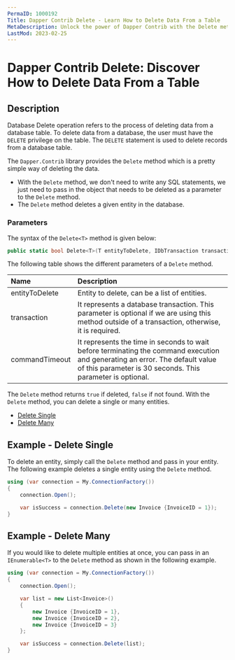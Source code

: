 ```yaml
---
PermaID: 1000192
Title: Dapper Contrib Delete - Learn How to Delete Data From a Table
MetaDescription: Unlock the power of Dapper Contrib with the Delete method to delete data from a table. Learn how to use the simplest way to delete rows from a database table without writing any SQL.
LastMod: 2023-02-25
---
```


# Dapper Contrib Delete: Discover How to Delete Data From a Table

## Description

Database Delete operation refers to the process of deleting data from a database table. To delete data from a database, the user must have the `DELETE` privilege on the table. The `DELETE` statement is used to delete records from a database table.

The `Dapper.Contrib` library provides the `Delete` method which is a pretty simple way of deleting the data. 

 - With the `Delete` method, we don't need to write any SQL statements, we just need to pass in the object that needs to be deleted as a parameter to the `Delete` method.
 - The `Delete` method deletes a given entity in the database. 

### Parameters

The syntax of the `Delete<T>` method is given below:

```csharp
public static bool Delete<T>(T entityToDelete, IDbTransaction transaction = null, int? commandTimeout = null)
```

The following table shows the different parameters of a `Delete` method.

| Name | Description |
| :--- | :---------- |
| entityToDelete | Entity to delete, can be a list of entities. |
| transaction    | It represents a database transaction. This parameter is optional if we are using this method outside of a transaction, otherwise, it is required. |
| commandTimeout | It represents the time in seconds to wait before terminating the command execution and generating an error. The default value of this parameter is 30 seconds. This parameter is optional. |

The `Delete` method returns `true` if deleted, `false` if not found. With the `Delete` method, you can delete a single or many entities.

- [Delete Single](#example---delete-single)
- [Delete Many](#example---delete-single)

## Example - Delete Single

To delete an entity, simply call the `Delete` method and pass in your entity. The following example deletes a single entity using the `Delete` method.

```csharp
using (var connection = My.ConnectionFactory())
{
    connection.Open();

    var isSuccess = connection.Delete(new Invoice {InvoiceID = 1});
}
```

## Example - Delete Many

If you would like to delete multiple entities at once, you can pass in an `IEnumerable<T>` to the `Delete` method as shown in the following example.

```csharp
using (var connection = My.ConnectionFactory())
{
    connection.Open();

    var list = new List<Invoice>()
    {
        new Invoice {InvoiceID = 1},
        new Invoice {InvoiceID = 2},
        new Invoice {InvoiceID = 3}
    };

    var isSuccess = connection.Delete(list);
}
```